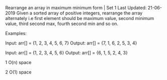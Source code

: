 Rearrange an array in maximum minimum form | Set 1
Last Updated: 21-06-2019
Given a sorted array of positive integers, rearrange the array alternately i.e first element should be maximum value, second minimum value, third second max, fourth second min and so on.

Examples:

Input: arr[] = {1, 2, 3, 4, 5, 6, 7}
Output: arr[] = {7, 1, 6, 2, 5, 3, 4}

Input: arr[] = {1, 2, 3, 4, 5, 6}
Output: arr[] = {6, 1, 5, 2, 4, 3}

1 O(n) space

2 O(1) space
